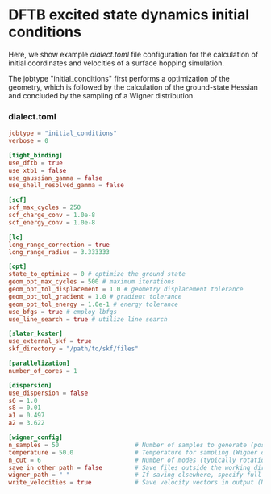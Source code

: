 # DFTB excited state dynamics initial conditions
Here, we show example *dialect.toml* file configuration for the calculation of initial coordinates and velocities of a surface hopping simulation. 

The jobtype "initial_conditions" first performs a optimization of the geometry, which is followed by the calculation of the ground-state Hessian and concluded by the sampling of a Wigner distribution.

### dialect.toml
```toml
jobtype = "initial_conditions"
verbose = 0

[tight_binding]
use_dftb = true 
use_xtb1 = false   
use_gaussian_gamma = false  
use_shell_resolved_gamma = false 

[scf]
scf_max_cycles = 250
scf_charge_conv = 1.0e-8
scf_energy_conv = 1.0e-8

[lc]
long_range_correction = true
long_range_radius = 3.333333

[opt]
state_to_optimize = 0 # optimize the ground state
geom_opt_max_cycles = 500 # maximum iterations
geom_opt_tol_displacement = 1.0 # geometry displacement tolerance
geom_opt_tol_gradient = 1.0 # gradient tolerance
geom_opt_tol_energy = 1.0e-1 # energy tolerance
use_bfgs = true # employ lbfgs
use_line_search = true # utilize line search

[slater_koster]
use_external_skf = true
skf_directory = "/path/to/skf/files"

[parallelization]
number_of_cores = 1

[dispersion]
use_dispersion = false
s6 = 1.0
s8 = 0.01
a1 = 0.497
a2 = 3.622

[wigner_config]
n_samples = 50                     # Number of samples to generate (position + velocity)
temperature = 50.0                 # Temperature for sampling (Wigner distribution)
n_cut = 6                          # Number of modes (typically rotational/translation) to exclude from Hessian
save_in_other_path = false         # Save files outside the working directory?
wigner_path = " "                  # If saving elsewhere, specify full directory path
write_velocities = true            # Save velocity vectors in output (NumPy format)
```